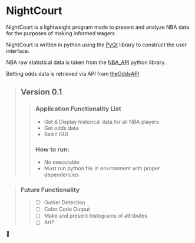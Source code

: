 # NightCourt 



<p>NightCourt is a lightweight program made to present and analyze NBA data for the purposes of making informed wagers</p>

NightCourt is written in python using the [PyQt](https://riverbankcomputing.com/software/pyqt/download) library to construct the user interface.


NBA raw statistical data is taken from the [NBA_API](https://github.com/swar/nba_api) python library.

Betting odds data is retrieved via API from [theOddsAPI](https://the-odds-api.com/)
</p>

> ## Version 0.1 
>> ### Application Functionality List
>>
>> - Get & Display historical data for all NBA players
>> - Get odds data
>> - Basic GUI
>>
>> ### How to run:
>> - No executable
>> -  Must run python file in environment with proper dependencies

> ### Future Functionality
>> - [ ] Outlier Detection
>> - [ ] Color Code Output
>> - [ ] Make and present histograms of attributes
>> - [ ] Art?



:basketball: